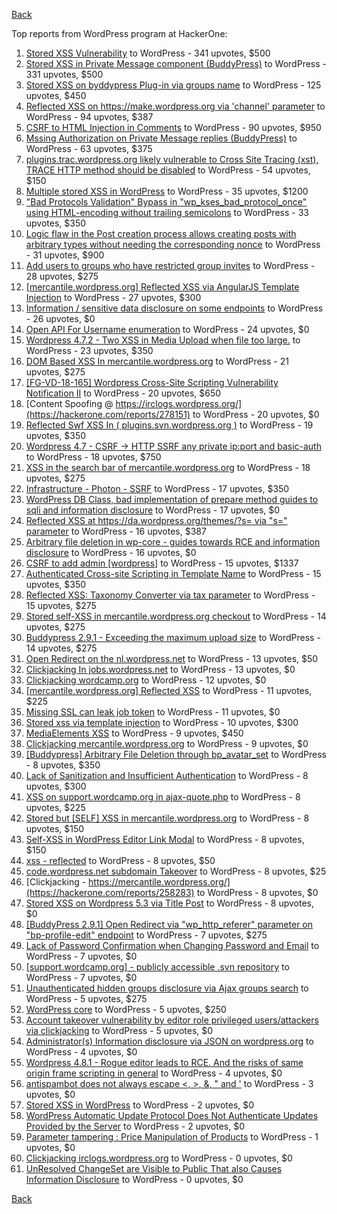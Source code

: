 [Back](../README.md)

Top reports from WordPress program at HackerOne:

1. [Stored XSS Vulnerability](https://hackerone.com/reports/643908) to WordPress - 341 upvotes, $500
2. [Stored XSS in Private Message component (BuddyPress)](https://hackerone.com/reports/487081) to WordPress - 331 upvotes, $500
3. [Stored XSS on byddypress Plug-in via groups name](https://hackerone.com/reports/592316) to WordPress - 125 upvotes, $450
4. [Reflected XSS on https://make.wordpress.org via 'channel' parameter](https://hackerone.com/reports/659419) to WordPress - 94 upvotes, $387
5. [CSRF to HTML Injection in Comments](https://hackerone.com/reports/428019) to WordPress - 90 upvotes, $950
6. [Mssing Authorization on Private Message replies (BuddyPress)](https://hackerone.com/reports/490782) to WordPress - 63 upvotes, $375
7. [plugins.trac.wordpress.org likely vulnerable to Cross Site Tracing (xst), TRACE HTTP method should be disabled](https://hackerone.com/reports/222692) to WordPress - 54 upvotes, $150
8. [Multiple stored XSS in WordPress](https://hackerone.com/reports/221507) to WordPress - 35 upvotes, $1200
9. ["Bad Protocols Validation" Bypass in "wp_kses_bad_protocol_once" using HTML-encoding without trailing semicolons](https://hackerone.com/reports/339483) to WordPress - 33 upvotes, $350
10. [Logic flaw in the Post creation process allows creating posts with arbitrary types without needing the corresponding nonce](https://hackerone.com/reports/404323) to WordPress - 31 upvotes, $900
11. [Add users to groups who have restricted group invites](https://hackerone.com/reports/538008) to WordPress - 28 upvotes, $275
12. [[mercantile.wordpress.org] Reflected XSS via AngularJS Template Injection](https://hackerone.com/reports/230234) to WordPress - 27 upvotes, $300
13. [Information / sensitive data disclosure on some endpoints](https://hackerone.com/reports/273726) to WordPress - 26 upvotes, $0
14. [Open API For Username enumeration](https://hackerone.com/reports/385322) to WordPress - 24 upvotes, $0
15. [Wordpress 4.7.2 - Two XSS in Media Upload when file too large.](https://hackerone.com/reports/203515) to WordPress - 23 upvotes, $350
16. [DOM Based XSS In mercantile.wordpress.org](https://hackerone.com/reports/230435) to WordPress - 21 upvotes, $275
17. [[FG-VD-18-165] Wordpress Cross-Site Scripting Vulnerability Notification II](https://hackerone.com/reports/460911) to WordPress - 20 upvotes, $650
18. [Content Spoofing @ https://irclogs.wordpress.org/](https://hackerone.com/reports/278151) to WordPress - 20 upvotes, $0
19. [Reflected Swf XSS In ( plugins.svn.wordpress.org )](https://hackerone.com/reports/270060) to WordPress - 19 upvotes, $350
20. [Wordpress 4.7 - CSRF -&gt; HTTP SSRF any private ip:port and basic-auth](https://hackerone.com/reports/187520) to WordPress - 18 upvotes, $750
21. [XSS in the search bar of mercantile.wordpress.org](https://hackerone.com/reports/221893) to WordPress - 18 upvotes, $275
22. [Infrastructure - Photon - SSRF](https://hackerone.com/reports/204513) to WordPress - 17 upvotes, $350
23. [WordPress DB Class, bad implementation of prepare method guides to sqli and information disclosure](https://hackerone.com/reports/179920) to WordPress - 17 upvotes, $0
24. [Reflected XSS at https://da.wordpress.org/themes/?s= via "s=" parameter](https://hackerone.com/reports/222040) to WordPress - 16 upvotes, $387
25. [Arbitrary file deletion in wp-core - guides towards RCE and information disclosure](https://hackerone.com/reports/291878) to WordPress - 16 upvotes, $0
26. [CSRF to add admin [wordpress]](https://hackerone.com/reports/149589) to WordPress - 15 upvotes, $1337
27. [Authenticated Cross-site Scripting in Template Name](https://hackerone.com/reports/220903) to WordPress - 15 upvotes, $350
28. [Reflected XSS: Taxonomy Converter via tax parameter](https://hackerone.com/reports/495515) to WordPress - 15 upvotes, $275
29. [Stored self-XSS in mercantile.wordpress.org checkout](https://hackerone.com/reports/230232) to WordPress - 14 upvotes, $275
30. [Buddypress 2.9.1 - Exceeding the maximum upload size](https://hackerone.com/reports/263109) to WordPress - 14 upvotes, $275
31. [Open Redirect on the nl.wordpress.net](https://hackerone.com/reports/309058) to WordPress - 13 upvotes, $50
32. [Clickjacking In jobs.wordpress.net](https://hackerone.com/reports/223024) to WordPress - 13 upvotes, $0
33. [Clickjacking wordcamp.org](https://hackerone.com/reports/230581) to WordPress - 12 upvotes, $0
34. [[mercantile.wordpress.org] Reflected XSS](https://hackerone.com/reports/240256) to WordPress - 11 upvotes, $225
35. [Missing SSL can leak job token](https://hackerone.com/reports/222036) to WordPress - 11 upvotes, $0
36. [Stored xss via template injection](https://hackerone.com/reports/250837) to WordPress - 10 upvotes, $300
37. [MediaElements XSS](https://hackerone.com/reports/299112) to WordPress - 9 upvotes, $450
38. [Clickjacking mercantile.wordpress.org](https://hackerone.com/reports/264125) to WordPress - 9 upvotes, $0
39. [[Buddypress] Arbitrary File Deletion through bp_avatar_set](https://hackerone.com/reports/183568) to WordPress - 8 upvotes, $350
40. [Lack of Sanitization and Insufficient Authentication](https://hackerone.com/reports/249759) to WordPress - 8 upvotes, $300
41. [XSS on support.wordcamp.org in ajax-quote.php](https://hackerone.com/reports/355773) to WordPress - 8 upvotes, $225
42. [Stored but [SELF] XSS in mercantile.wordpress.org](https://hackerone.com/reports/222224) to WordPress - 8 upvotes, $150
43. [Self-XSS in WordPress Editor Link Modal](https://hackerone.com/reports/224556) to WordPress - 8 upvotes, $150
44. [xss - reflected](https://hackerone.com/reports/384112) to WordPress - 8 upvotes, $50
45. [code.wordpress.net subdomain Takeover](https://hackerone.com/reports/295330) to WordPress - 8 upvotes, $25
46. [Clickjacking - https://mercantile.wordpress.org/](https://hackerone.com/reports/258283) to WordPress - 8 upvotes, $0
47. [Stored XSS on Wordpress 5.3 via Title Post](https://hackerone.com/reports/754352) to WordPress - 8 upvotes, $0
48. [[BuddyPress 2.9.1] Open Redirect via "wp_http_referer" parameter on "bp-profile-edit" endpoint](https://hackerone.com/reports/277502) to WordPress - 7 upvotes, $275
49. [Lack of Password Confirmation when Changing Password and Email](https://hackerone.com/reports/224214) to WordPress - 7 upvotes, $0
50. [[support.wordcamp.org] - publicly accessible .svn repository](https://hackerone.com/reports/309714) to WordPress - 7 upvotes, $0
51. [Unauthenticated hidden groups disclosure via Ajax groups search](https://hackerone.com/reports/282176) to WordPress - 5 upvotes, $275
52. [WordPress core](https://hackerone.com/reports/153093) to WordPress - 5 upvotes, $250
53. [Account takeover vulnerability by editor role privileged users/attackers via clickjacking](https://hackerone.com/reports/388254) to WordPress - 5 upvotes, $0
54. [Administrator(s) Information disclosure via JSON on wordpress.org](https://hackerone.com/reports/221734) to WordPress - 4 upvotes, $0
55. [Wordpress 4.8.1 - Rogue editor leads to RCE. And the risks of same origin frame scripting in general](https://hackerone.com/reports/263718) to WordPress - 4 upvotes, $0
56. [antispambot does not always escape &lt;, &gt;, &amp;, " and '](https://hackerone.com/reports/298218) to WordPress - 3 upvotes, $0
57. [Stored XSS in WordPress](https://hackerone.com/reports/276105) to WordPress - 2 upvotes, $0
58. [WordPress Automatic Update Protocol Does Not Authenticate Updates Provided by the Server](https://hackerone.com/reports/228854) to WordPress - 2 upvotes, $0
59. [Parameter tampering : Price Manipulation of Products](https://hackerone.com/reports/682344) to WordPress - 1 upvotes, $0
60. [Clickjacking irclogs.wordpress.org](https://hackerone.com/reports/267075) to WordPress - 0 upvotes, $0
61. [UnResolved ChangeSet are Visible to Public That also Causes Information Disclosure](https://hackerone.com/reports/282843) to WordPress - 0 upvotes, $0


[Back](../README.md)